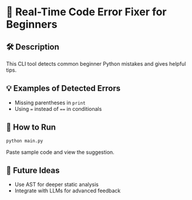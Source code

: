 # 🧠 Real-Time Code Error Fixer for Beginners

## 🛠 Description
This CLI tool detects common beginner Python mistakes and gives helpful tips.

## 💡 Examples of Detected Errors
- Missing parentheses in `print`
- Using `=` instead of `==` in conditionals

## 🔧 How to Run

```bash
python main.py
```

Paste sample code and view the suggestion.

## 🚀 Future Ideas
- Use AST for deeper static analysis
- Integrate with LLMs for advanced feedback